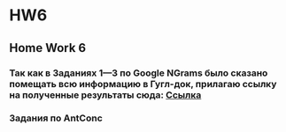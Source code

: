 # HW6
## Home Work 6
### Так как в Заданиях 1—3 по Google NGrams было сказано помещать всю информацию в Гугл-док, прилагаю ссылку на полученные результаты сюда: [Ссылка](https://docs.google.com/document/d/1mvTUFhVhm1KCPzaV9s_NaM2A1GcUs1pLbbvGwRJg1Go/edit?usp=sharing "Гугл-док")
### Задания по AntConc
